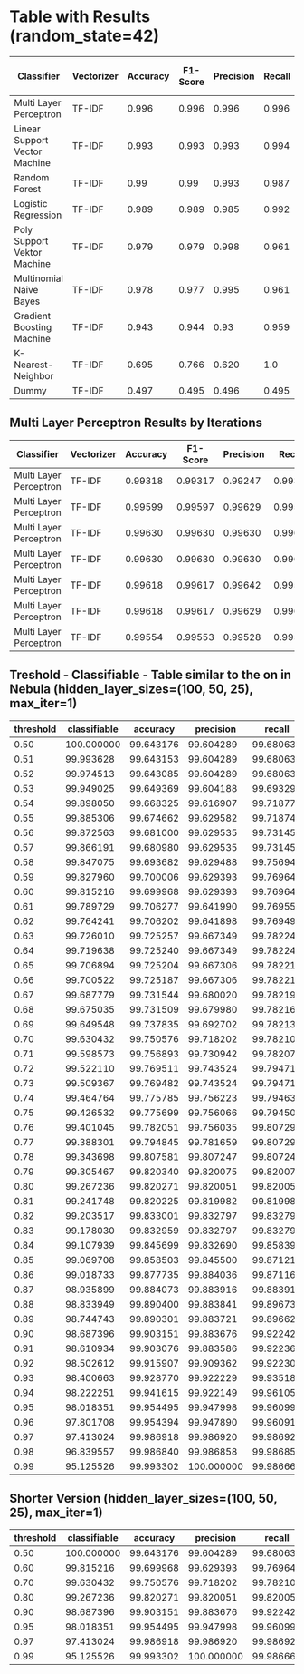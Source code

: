 # Table with Results (random_state=42)

| Classifier | Vectorizer | Accuracy | F1-Score | Precision | Recall | Processing Time (in min) |
|------------|------------|----------|----------|-----------|--------|-----------------|
| Multi Layer Perceptron | TF-IDF | 0.996 | 0.996 | 0.996 | 0.996 | 12m 37.5s | 
| Linear Support Vector Machine | TF-IDF | 0.993 | 0.993 | 0.993 | 0.994 | 17.86 |
| Random Forest | TF-IDF | 0.99 | 0.99 | 0.993 | 0.987 | 2.57 |
| Logistic Regression | TF-IDF | 0.989 | 0.989 | 0.985 | 0.992 | 0.02 |
| Poly Support Vektor Machine | TF-IDF | 0.979 | 0.979 | 0.998 | 0.961 | 128.6 |
| Multinomial Naive Bayes | TF-IDF | 0.978 | 0.977 | 0.995 | 0.961 | 0.01 |
| Gradient Boosting Machine | TF-IDF | 0.943 | 0.944 | 0.93 | 0.959 | 3.45 |
| K-Nearest-Neighbor | TF-IDF | 0.695 | 0.766 | 0.620 | 1.0 | 0.68 |
| Dummy | TF-IDF | 0.497 | 0.495 | 0.496 | 0.495 | 0.01 |


## Multi Layer Perceptron Results by Iterations

| Classifier | Vectorizer | Accuracy | F1-Score | Precision | Recall | Iterations | Processing Time |
|------------|------------|----------|----------|-----------|--------|------------|-----------------|
| Multi Layer Perceptron | TF-IDF | 0.99318 | 0.99317 | 0.99247 | 0.99387 | 1 | 3m 8.0s |
| Multi Layer Perceptron | TF-IDF | 0.99599 | 0.99597 | 0.99629 | 0.99566 | 3 | 8m 42.4s |
| Multi Layer Perceptron | TF-IDF | 0.99630 | 0.99630 | 0.99630 | 0.99630 | 4 | 12m 37.5s | 
| Multi Layer Perceptron | TF-IDF | 0.99630 | 0.99630 | 0.99630 | 0.99630 | 5 | 21m 55.7s |
| Multi Layer Perceptron | TF-IDF | 0.99618 | 0.99617 | 0.99642 | 0.99591 | 6 | 16m 17.0s |
| Multi Layer Perceptron | TF-IDF | 0.99618 | 0.99617 | 0.99629 | 0.99604 | 7 | 52m 15.2s | 
| Multi Layer Perceptron | TF-IDF | 0.99554 | 0.99553 | 0.99528 | 0.99578 | 15 | 248m 31.2s |


## Treshold - Classifiable - Table similar to the on in Nebula (hidden_layer_sizes=(100, 50, 25), max_iter=1)

|   threshold   |   classifiable   |   accuracy   |   precision   |   recall   |   f1   |
|---------------|------------------|--------------|---------------|------------|--------|
|     0.50      |     100.000000   |   99.643176  |   99.604289   |  99.680634 | 99.642447 |
|     0.51      |      99.993628   |   99.643153  |   99.604289   |  99.680634 | 99.642447 |
|     0.52      |      99.974513   |   99.643085  |   99.604289   |  99.680634 | 99.642447 |
|     0.53      |      99.949025   |   99.649369  |   99.604188   |  99.693291 | 99.648719 |
|     0.54      |      99.898050   |   99.668325  |   99.616907   |  99.718778 | 99.667817 |
|     0.55      |      99.885306   |   99.674662  |   99.629582   |  99.718742 | 99.674142 |
|     0.56      |      99.872563   |   99.681000  |   99.629535   |  99.731458 | 99.680470 |
|     0.57      |      99.866191   |   99.680980  |   99.629535   |  99.731458 | 99.680470 |
|     0.58      |      99.847075   |   99.693682  |   99.629488   |  99.756940 | 99.693173 |
|     0.59      |      99.827960   |   99.700006  |   99.629393   |  99.769644 | 99.699469 |
|     0.60      |      99.815216   |   99.699968  |   99.629393   |  99.769644 | 99.699469 |
|     0.61      |      99.789729   |   99.706277  |   99.641990   |  99.769556 | 99.705732 |
|     0.62      |      99.764241   |   99.706202  |   99.641898   |  99.769497 | 99.705657 |
|     0.63      |      99.726010   |   99.725257  |   99.667349   |  99.782247 | 99.724765 |
|     0.64      |      99.719638   |   99.725240  |   99.667349   |  99.782247 | 99.724765 |
|     0.65      |      99.706894   |   99.725204  |   99.667306   |  99.782219 | 99.724730 |
|     0.66      |      99.700522   |   99.725187  |   99.667306   |  99.782219 | 99.724730 |
|     0.67      |      99.687779   |   99.731544  |   99.680020   |  99.782191 | 99.731080 |
|     0.68      |      99.675035   |   99.731509  |   99.679980   |  99.782163 | 99.731045 |
|     0.69      |      99.649548   |   99.737835  |   99.692702   |  99.782135 | 99.737398 |
|     0.70      |      99.630432   |   99.750576  |   99.718202   |  99.782107 | 99.750144 |
|     0.71      |      99.598573   |   99.756893  |   99.730942   |  99.782079 | 99.756504 |
|     0.72      |      99.522110   |   99.769511  |   99.743524   |  99.794714 | 99.769112 |
|     0.73      |      99.509367   |   99.769482  |   99.743524   |  99.794714 | 99.769112 |
|     0.74      |      99.464764   |   99.775785  |   99.756223   |  99.794635 | 99.775425 |
|     0.75      |      99.426532   |   99.775699  |   99.756066   |  99.794503 | 99.775281 |
|     0.76      |      99.401045   |   99.782051  |   99.756035   |  99.807297 | 99.781659 |
|     0.77      |      99.388301   |   99.794845  |   99.781659   |  99.807297 | 99.794477 |
|     0.78      |      99.343698   |   99.807581  |   99.807247   |  99.807247 | 99.807247 |
|     0.79      |      99.305467   |   99.820340  |   99.820075   |  99.820075 | 99.820075 |
|     0.80      |      99.267236   |   99.820271  |   99.820051   |  99.820051 | 99.820051 |
|     0.81      |      99.241748   |   99.820225  |   99.819982   |  99.819982 | 99.819982 |
|     0.82      |      99.203517   |   99.833001  |   99.832797   |  99.832797 | 99.832797 |
|     0.83      |      99.178030   |   99.832959  |   99.832797   |  99.832797 | 99.832797 |
|     0.84      |      99.107939   |   99.845699  |   99.832690   |  99.858393 | 99.845540 |
|     0.85      |      99.069708   |   99.858503  |   99.845500   |  99.871217 | 99.858357 |
|     0.86      |      99.018733   |   99.877735  |   99.884036   |  99.871167 | 99.877601 |
|     0.87      |      98.935899   |   99.884073  |   99.883916   |  99.883916 | 99.883916 |
|     0.88      |      98.833949   |   99.890400  |   99.883841   |  99.896734 | 99.890287 |
|     0.89      |      98.744743   |   99.890301  |   99.883721   |  99.896627 | 99.890174 |
|     0.90      |      98.687396   |   99.903151  |   99.883676   |  99.922420 | 99.903044 |
|     0.91      |      98.610934   |   99.903076  |   99.883586   |  99.922360 | 99.902969 |
|     0.92      |      98.502612   |   99.915907  |   99.909362   |  99.922300 | 99.915830 |
|     0.93      |      98.400663   |   99.928770  |   99.922229   |  99.935183 | 99.928706 |
|     0.94      |       98.222251  |   99.941615  |   99.922149   |  99.961059 | 99.941600 |
|     0.95      |       98.018351  |   99.954495  |   99.947998   |  99.960993 | 99.954495 |
|     0.96      |       97.801708  |   99.954394  |   99.947890   |  99.960912 | 99.954400 |
|     0.97      |       97.413024  |   99.986918  |   99.986920   |  99.986920 | 99.986920 |
|     0.98      |       96.839557  |   99.986840  |   99.986858   |  99.986858 | 99.986858 |
|     0.99      |       95.125526  |   99.993302  |  100.000000   |  99.986667 | 99.993333 |


## Shorter Version (hidden_layer_sizes=(100, 50, 25), max_iter=1)

|   threshold   |   classifiable   |   accuracy   |   precision   |   recall   |   f1   |
|---------------|------------------|--------------|---------------|------------|--------|
|     0.50      |     100.000000   |   99.643176  |   99.604289   |  99.680634 | 99.642447 |
|     0.60      |      99.815216   |   99.699968  |   99.629393   |  99.769644 | 99.699469 |
|     0.70      |      99.630432   |   99.750576  |   99.718202   |  99.782107 | 99.750144 |
|     0.80      |      99.267236   |   99.820271  |   99.820051   |  99.820051 | 99.820051 |
|     0.90      |      98.687396   |   99.903151  |   99.883676   |  99.922420 | 99.903044 |
|     0.95      |      98.018351   |   99.954495  |   99.947998   |  99.960993 | 99.954495 |
|     0.97      |      97.413024   |   99.986918  |   99.986920   |  99.986920 | 99.986920 |
|     0.99      |      95.125526   |   99.993302  |  100.000000   |  99.986667 | 99.993333 |


